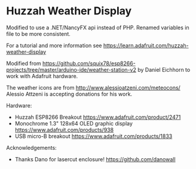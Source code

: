 Huzzah Weather Display
================
 Modified to use a .NET/NancyFX api instead of PHP.
 Renamed variables in file to be more consistent.
 



For a tutorial and more information see https://learn.adafruit.com/huzzah-weather-display
 
Modified from https://github.com/squix78/esp8266-projects/tree/master/arduino-ide/weather-station-v2 by Daniel Eichhorn to work with Adafruit hardware.

The weather icons are from http://www.alessioatzeni.com/meteocons/ Alessio Attzeni is accepting donations for his work.
 
 
Hardware:

- Huzzah ESP8266 Breakout https://www.adafruit.com/product/2471
- Monochrome 1.3" 128x64 OLED graphic display https://www.adafruit.com/products/938
- USB micro-B breakout https://www.adafruit.com/products/1833
 
 
Acknowledgements:
  - Thanks Dano for lasercut enclosure! https://github.com/danowall
 

